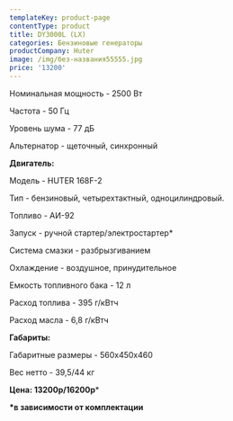 ```yaml
---
templateKey: product-page
contentType: product
title: DY3000L (LX)
categories: Бензиновые генераторы
productCompany: Huter
image: /img/без-названия55555.jpg
price: '13200'
---
```

Номинальная мощность - 2500 Вт

Частота - 50 Гц

Уровень шума - 77 дБ

Альтернатор - щеточный, синхронный

**Двигатель:**

Модель - HUTER 168F-2

Тип - бензиновый, четырехтактный, одноцилиндровый.

Топливо - АИ-92

Запуск - ручной стартер/электростартер*

Система смазки - разбрызгиванием

Охлаждение - воздушное, принудительное

Емкость топливного бака - 12 л

Расход топлива - 395 г/кВтч

Расход масла - 6,8 г/кВтч

**Габариты:**

Габаритные размеры - 560х450х460

Вес нетто - 39,5/44 кг

**Цена: 13200р/16200р***

**\*в зависимости от комплектации**
